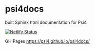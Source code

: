 # psi4docs
built Sphinx html documentation for Psi4

[![Netlify Status](https://api.netlify.com/api/v1/badges/d9f6ba2d-e395-4d7f-96ca-968e55bac9c6/deploy-status)](https://app.netlify.com/sites/psi4manual/deploys)

GH Pages https://psi4.github.io/psi4docs/
